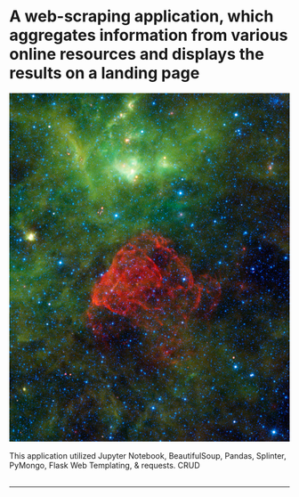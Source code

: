 <h1 align = 'center> Mission to Mars </h1>

<h3 align = 'center'> A web-scraping application, which aggregates information from various online resources and displays the results on a landing page </h3>

![mission_to_mars](Images/jpl_fullsize_image.jpg)

This application utilized Jupyter Notebook, BeautifulSoup, Pandas, Splinter, PyMongo, Flask Web Templating, & requests.
CRUD


<h2 align='center>Scraping</h2>

Scraping was developed in Jupyter Notebook File `mission_to_mars.ipynb`, which was later converted into a function called `scrape` within a new file called `scrape_mars.py`

Information was gathered from: 
 - [NASA Mars News Site](https://mars.nasa.gov/news/), Scraped: Latest News Title & Paragraph Text,
 - [Jet Propulsion Laboratories (JPL)](https://www.jpl.nasa.gov/spaceimages/?search=&category=Mars), Scraped: Featured Image, 
 - [Mars Weather - Twitter Account](https://twitter.com/marswxreport?lang=en), Scraped: Latest Weather Tweet,
 - [Space Facts Website](http://space-facts.com/mars/), Scraped: Tables Containing Planet Attributes & Information, 
 - [United States Geological Survery (USGS)](https://astrogeology.usgs.gov/search/results?q=hemisphere+enhanced&k1=target&v1=Mars), Scraped: Hi-Res Images of each of Mars' Hemispheres, 


<hr>

<h2 align='center> MongoDB and Flask Application</h2>

The file `app.py` contains the main application, which populates an HTML page from the contents of a database.  

The aggregated information from above *Scraping* is stored in a MongoDB database, and is updated with the latest information every time the application is run (CRUD).  

Flask web-templating was used to create a few routes, including a new landing page, which displays the gathered information from the database. 

The routes are:
 - `/` - The Landing Page (Home), which queries the database, & populates the contents,
 - `/scrape` - Runs `scrape` function from `scrape_mars.py`, and updates database,
